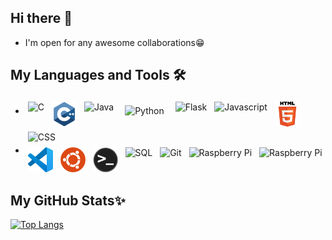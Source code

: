## Hi there 👋

- I'm open for any awesome collaborations😁

## My Languages and Tools :hammer_and_wrench:
<p align="center">
  <ul>
<li><img src="https://toppng.com/uploads/preview/c-programming-icon-c-programming-language-logo-11562945679duaxtn3yq0.png" alt="C" height="40" style="vertical-align:top; margin:4px">
<img src="https://raw.githubusercontent.com/github/explore/80688e429a7d4ef2fca1e82350fe8e3517d3494d/topics/cpp/cpp.png" alt="C++" height="40" style="vertical-align:top; margin:4px">
<img src="https://icon-library.com/images/java-icon/java-icon-1.jpg" alt="Java" height="40" style="vertical-align:top; margin:4px">
<img style="margin: 10px" src="https://upload.wikimedia.org/wikipedia/commons/c/c3/Python-logo-notext.svg" alt="Python" height="40" />
<img src="https://img.icons8.com/ios/500/flask.png" alt="Flask" height="40" style="vertical-align:top; margin:4px">
<img src="https://e7.pngegg.com/pngimages/780/695/png-clipart-javascript-comment-html-logo-international-conference-on-missions-node-js-icon-angle-text-thumbnail.png" alt="Javascript" height="40" style="vertical-align:top; margin:4px">
<img src="https://raw.githubusercontent.com/github/explore/80688e429a7d4ef2fca1e82350fe8e3517d3494d/topics/html/html.png" alt="HTML" height="40" style="vertical-align:top; margin:4px">
 <img src="https://upload.wikimedia.org/wikipedia/commons/thumb/d/d5/CSS3_logo_and_wordmark.svg/1200px-CSS3_logo_and_wordmark.svg.png" alt="CSS" height="40" style="vertical-align:top; margin:4px"> </br>
 </li>
 <li><img src="https://raw.githubusercontent.com/github/explore/80688e429a7d4ef2fca1e82350fe8e3517d3494d/topics/visual-studio-code/visual-studio-code.png" alt="VS Code" height="40" style="vertical-align:top; margin:4px">
 <img src="https://raw.githubusercontent.com/github/explore/80688e429a7d4ef2fca1e82350fe8e3517d3494d/topics/ubuntu/ubuntu.png" alt="Ubuntu" height="40" style="vertical-align:top; margin:4px"> 
 <img src="https://raw.githubusercontent.com/github/explore/80688e429a7d4ef2fca1e82350fe8e3517d3494d/topics/terminal/terminal.png" alt="Terminal" height="40" style="vertical-align:top; margin:4px">
<img src="https://cdn-icons-png.flaticon.com/512/5968/5968313.png" alt="SQL" height="40" style="vertical-align:top; margin:4px">
 <img src="https://upload.wikimedia.org/wikipedia/commons/thumb/3/3f/Git_icon.svg/1024px-Git_icon.svg.png" alt="Git" height="40" style="vertical-align:top; margin:4px"> 
<img src="https://cdn-icons-png.flaticon.com/512/5969/5969184.png" alt="Raspberry Pi" height="40" style="vertical-align:top; margin:4px">
<img src="https://upload.wikimedia.org/wikipedia/commons/thumb/8/87/Arduino_Logo.svg/720px-Arduino_Logo.svg.png?20200922062315" alt="Raspberry Pi" height="40" style="vertical-align:top; margin:4px">
</li>
</ul>
</p>

## My GitHub Stats✨

[![Top Langs](https://github-readme-stats.vercel.app/api/top-langs/?username=Sylvester254&layout=compact&langs_count=10&theme=nightowl&hide_border=true)](https://github.com/anuraghazra/github-readme-stats)

<!--
<a href="myoctocat">
  <img align="right" src="https://myoctocat.com/assets/images/base-octocat.svg" width=200 />
</a>

![Anurag's GitHub stats](https://github-readme-stats.vercel.app/api?username=Sylvester254&show_icons=true&theme=nightowl&count_private=true&hide_border=true)
<div align="right">
  <img src="https://komarev.com/ghpvc/?username=Sylvester254&&style=flat-square" align="right" />
</div>
-->




<!--
**Sylvester254/Sylvester254** is a ✨ _special_ ✨ repository because its `README.md` (this file) appears on your GitHub profile.

Here are some ideas to get you started:

- 🔭 I’m currently working on ...
- 🌱 I’m currently learning ...
- 👯 I’m looking to collaborate on ...
- 🤔 I’m looking for help with ...
- 💬 Ask me about ...
- 📫 How to reach me: ...
- 😄 Pronouns: ...
- ⚡ Fun fact: ...
-->
